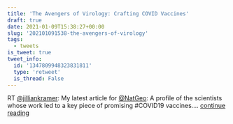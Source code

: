 ```yaml
---
title: 'The Avengers of Virology: Crafting COVID Vaccines'
draft: true
date: 2021-01-09T15:38:27+00:00
slug: '202101091538-the-avengers-of-virology'
tags:
  - tweets
is_tweet: true
tweet_info:
  id: '1347809948323831811'
  type: 'retweet'
  is_thread: False
---
```




RT [@jilliankramer](https://x.com/jilliankramer): My latest article for [@NatGeo](https://x.com/NatGeo): A profile of the scientists whose work led to a key piece of promising #COVID19 vaccines.… [continue reading](https://x.com/sytelus/status/1347809948323831811)
